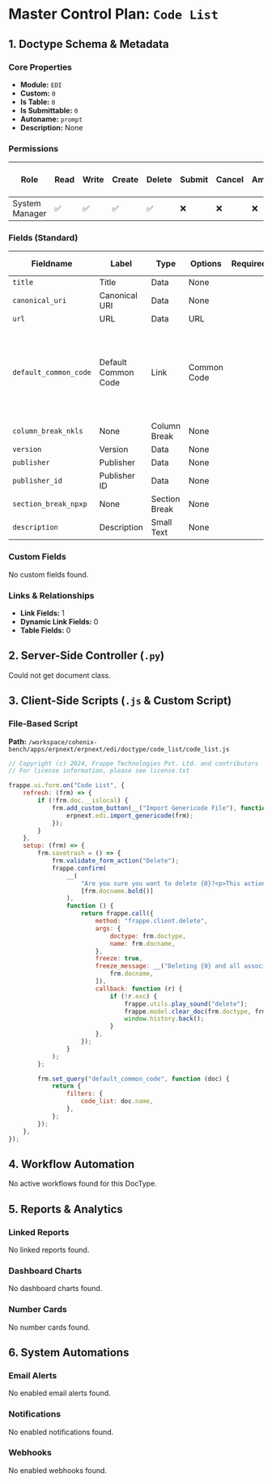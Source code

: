 # Master Control Plan: `Code List`

## 1. Doctype Schema & Metadata

### Core Properties
- **Module:** `EDI`
- **Custom:** `0`
- **Is Table:** `0`
- **Is Submittable:** `0`
- **Autoname:** `prompt`
- **Description:** None

### Permissions
| Role | Read | Write | Create | Delete | Submit | Cancel | Amend | Report | Import | Export | Print | Email | Share | Set User Perms |
|---|---|---|---|---|---|---|---|---|---|---|---|---|---|---|
| System Manager | ✅ | ✅ | ✅ | ✅ | ❌ | ❌ | ❌ | ✅ | ❌ | ✅ | ✅ | ✅ | ✅ | ❌ |


### Fields (Standard)
| Fieldname | Label | Type | Options | Required | Hidden | Read Only | Default | Description |
|---|---|---|---|---|---|---|---|---|
| `title` | Title | Data | None |  |  |  | None | None |
| `canonical_uri` | Canonical URI | Data | None |  |  |  | None | None |
| `url` | URL | Data | URL |  |  |  | None | None |
| `default_common_code` | Default Common Code | Link | Common Code |  |  |  | None | This value shall be used when no matching Common Code for a record is found. |
| `column_break_nkls` | None | Column Break | None |  |  |  | None | None |
| `version` | Version | Data | None |  |  |  | None | None |
| `publisher` | Publisher | Data | None |  |  |  | None | None |
| `publisher_id` | Publisher ID | Data | None |  |  |  | None | None |
| `section_break_npxp` | None | Section Break | None |  |  |  | None | None |
| `description` | Description | Small Text | None |  |  |  | None | None |


### Custom Fields
No custom fields found.


### Links & Relationships
- **Link Fields:** 1
- **Dynamic Link Fields:** 0
- **Table Fields:** 0

## 2. Server-Side Controller (`.py`)
Could not get document class.


## 3. Client-Side Scripts (`.js` & Custom Script)
### File-Based Script
**Path:** `/workspace/cohenix-bench/apps/erpnext/erpnext/edi/doctype/code_list/code_list.js`
```javascript
// Copyright (c) 2024, Frappe Technologies Pvt. Ltd. and contributors
// For license information, please see license.txt

frappe.ui.form.on("Code List", {
	refresh: (frm) => {
		if (!frm.doc.__islocal) {
			frm.add_custom_button(__("Import Genericode File"), function () {
				erpnext.edi.import_genericode(frm);
			});
		}
	},
	setup: (frm) => {
		frm.savetrash = () => {
			frm.validate_form_action("Delete");
			frappe.confirm(
				__(
					"Are you sure you want to delete {0}?<p>This action will also delete all associated Common Code documents.</p>",
					[frm.docname.bold()]
				),
				function () {
					return frappe.call({
						method: "frappe.client.delete",
						args: {
							doctype: frm.doctype,
							name: frm.docname,
						},
						freeze: true,
						freeze_message: __("Deleting {0} and all associated Common Code documents...", [
							frm.docname,
						]),
						callback: function (r) {
							if (!r.exc) {
								frappe.utils.play_sound("delete");
								frappe.model.clear_doc(frm.doctype, frm.docname);
								window.history.back();
							}
						},
					});
				}
			);
		};

		frm.set_query("default_common_code", function (doc) {
			return {
				filters: {
					code_list: doc.name,
				},
			};
		});
	},
});

```




## 4. Workflow Automation
No active workflows found for this DocType.


## 5. Reports & Analytics
### Linked Reports
No linked reports found.


### Dashboard Charts
No dashboard charts found.


### Number Cards
No number cards found.


## 6. System Automations
### Email Alerts
No enabled email alerts found.


### Notifications
No enabled notifications found.


### Webhooks
No enabled webhooks found.
